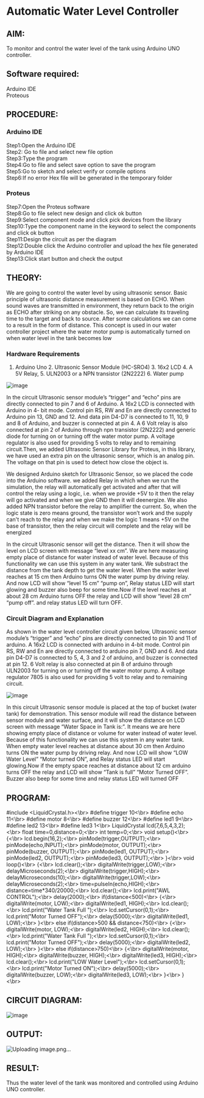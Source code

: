 # Automatic Water Level Controller

##  AIM:
To monitor and control the water level of the tank using Arduino UNO controller.

## Software required:
Arduino IDE </br>
Proteous

## PROCEDURE:
### Arduino IDE
Step1:Open the Arduino IDE </br>
Step2: Go to file and select new file option </br>
Step3:Type the program </br>
Step4:Go to file and select save option to save the program </br>
Step5:Go to sketch and select verify or compile options </br>
Step6:If no error Hex file will be generated in the temporary folder </br>
### Proteus
Step7:Open the Proteus software </br>
Step8:Go to file select new design and click ok button </br>
Step9:Select component mode and click pick devices from the library </br>
Step10:Type the component name in the keyword to select the components and click ok button </br>
Step11:Design the circuit as per the diagram </br>
Step12:Double click the Arduino controller and upload the hex file generated by Arduino IDE </br>
Step13:Click start button and check the output

## THEORY:

We are going to control the water level by using ultrasonic sensor. Basic principle of ultrasonic distance measurement is based on ECHO. When sound waves are transmitted in environment, they return back to the origin as ECHO after striking on any obstacle. So, we can calculate its traveling time to the target and back to source. After some calculations we can come to a result in the form of distance. This concept is used in our water controller project where the water motor pump is automatically turned on when water level in the tank becomes low

### Hardware Requirements 

1. Arduino Uno 2. Ultrasonic Sensor Module (HC-SRO4) 3. 16x2 LCD 4. A 5V Relay, 5. ULN2003 or a NPN transistor (2N2222) 6. Water pump

![image](https://user-images.githubusercontent.com/71547910/235332412-e276fbff-58de-4684-94aa-8c753492c0b2.png)

In the circuit Ultrasonic sensor module’s “trigger” and “echo” pins are directly connected to pin 7 and 6 of Arduino. A 16x2 LCD is connected with Arduino in 4- bit mode. Control pin RS, RW and En are directly connected to Arduino pin 13, GND and 12. And data pin D4-D7 is connected to 11, 10, 9 and 8 of Arduino, and buzzer is connected at pin 4. A 6 Volt relay is also connected at pin 2 of Arduino through npn transistor (2N2222) and generic diode for turning on or turning off the water motor pump. A voltage regulator is also used for providing 5 volts to relay and to remaining circuit.Then, we added Ultrasonic Sensor Library for Proteus, in this library, we have used an extra pin on the ultrasonic sensor, which is an analog pin. The voltage on that pin is used to detect how close the object is.

We designed Arduino sketch for Ultrasonic Sensor, so we placed the code into the Arduino software. we added Relay in which when we run the simulation, the relay will automatically get activated and after that will control the relay using a logic, i.e. when we provide +5V to it then the relay will go activated and when we give GND then it will deenergize. We also added NPN transistor before the relay to amplifier the current. So, when the logic state is zero means ground, the transistor won’t work and the supply can't reach to the relay and when we make the logic 1 means +5V on the base of transistor, then the relay circuit will complete and the relay will be energized

In the circuit Ultrasonic sensor will get the distance. Then it will show the level on LCD screen with message “level xx cm”. We are here measuring empty place of distance for water instead of water level. Because of this functionality we can use this system in any water tank. We substract the distance from the tank depth to get the water level. When the water level reaches at 15 cm then Arduino turns ON the water pump by driving relay. And now LCD will show “level 15 cm” “pump on”, Relay status LED will start glowing and buzzer also beep for some time.Now if the level reaches at about 28 cm Arduino turns OFF the relay and LCD will show “level 28 cm” “pump off”. and relay status LED will turn OFF.

### Circuit Diagram and Explanation

As shown in the water level controller circuit given below, Ultrasonic sensor module’s “trigger” and “echo” pins are directly connected to pin 10 and 11 of arduino. A 16x2 LCD is connected with arduino in 4-bit mode. Control pin RS, RW and En are directly connected to arduino pin 7, GND and 6. And data pin D4-D7 is connected to 5, 4, 3 and 2 of arduino, and buzzer is connected at pin 12. 6 Volt relay is also connected at pin 8 of arduino through ULN2003 for turning on or turning off the water motor pump. A voltage regulator 7805 is also used for providing 5 volt to relay and to remaining circuit.

![image](https://user-images.githubusercontent.com/71547910/235332565-e4933960-e14f-4c34-8c21-240727a93f9c.png)

In this circuit Ultrasonic sensor module is placed at the top of bucket (water tank) for demonstration. This sensor module will read the distance between sensor module and water surface, and it will show the distance on LCD screen with message “Water Space in Tank is:”. It means we are here showing empty place of distance or volume for water instead of water level. Because of this functionality we can use this system in any water tank. When empty water level reaches at distance about 30 cm then Arduino turns ON the water pump by driving relay. And now LCD will show “LOW Water Level” “Motor turned ON”, and Relay status LED will start glowing.Now if the empty space reaches at distance about 12 cm arduino turns OFF the relay and LCD will show “Tank is full” “Motor Turned OFF”. Buzzer also beep for some time and relay status LED will turned OFF



## PROGRAM:

#include <LiquidCrystal.h><\br>
#define trigger 10<\br>
#define echo 11<\br>
#define motor 8<\br>
#define buzzer 12<\br>
#define led1 9<\br>
#define led2 13<\br>
#define led3 1<\br>
LiquidCrystal lcd(7,6,5,4,3,2);<\br>
float time=0,distance=0;<\br>
int temp=0;<\br>
void setup()<\br>
{<\br>
lcd.begin(16,2);<\br>
pinMode(trigger,OUTPUT);<\br>
pinMode(echo,INPUT);<\br>
pinMode(motor, OUTPUT);<\br>
pinMode(buzzer, OUTPUT);<\br>
pinMode(led1, OUTPUT);<\br>
pinMode(led2, OUTPUT);<\br>
pinMode(led3, OUTPUT);<\br>
}<\br>
void loop()<\br>
{<\br>
lcd.clear();<\br>
digitalWrite(trigger,LOW);<\br>
delayMicroseconds(2);<\br>
digitalWrite(trigger,HIGH);<\br>
delayMicroseconds(10);<\br>
digitalWrite(trigger,LOW);<\br>
delayMicroseconds(2);<\br>
time=pulseIn(echo,HIGH);<\br>
distance=time*340/20000;<\br>
lcd.clear();<\br>
lcd.print("AWL CONTROL");<\br>
delay(2000);<\br>
if(distance<500)<\br>
{<\br>
digitalWrite(motor, LOW);<\br>
digitalWrite(led1, HIGH);<\br>
lcd.clear();<\br>
lcd.print("Water Tank Full ");<\br>
lcd.setCursor(0,1);<\br>
lcd.print("Motor Turned OFF");<\br>
delay(5000);<\br>
digitalWrite(led1, LOW);<\br>
}<\br>
else if(distance>500 && distance<750)<\br>
{<\br>
digitalWrite(motor, LOW);<\br>
digitalWrite(led2, HIGH);<\br>
lcd.clear();<\br>
lcd.print("Water Tank Full ");<\br>
lcd.setCursor(0,1);<\br>
lcd.print("Motor Turned OFF");<\br>
delay(5000);<\br>
digitalWrite(led2, LOW);<\br>
}<\br>
else if(distance>750)<\br>
{<\br>
digitalWrite(motor, HIGH);<\br>
digitalWrite(buzzer, HIGH);<\br>
digitalWrite(led3, HIGH);<\br>
lcd.clear();<\br>
lcd.print("LOW Water Level");<\br>
lcd.setCursor(0,1);<\br>
lcd.print("Motor Turned ON");<\br>
delay(5000);<\br>
digitalWrite(buzzer, LOW);<\br>
digitalWrite(led3, LOW);<\br>
}<\br>
}<\br>

## CIRCUIT DIAGRAM:

![image](https://user-images.githubusercontent.com/132322854/236755207-6b5389fd-1adf-40b6-840c-2fc9d23b2f0c.png)


## OUTPUT:

![Uploading image.png…]()


## RESULT:
Thus the water level of the tank was monitored and controlled using Arduino UNO controller.

